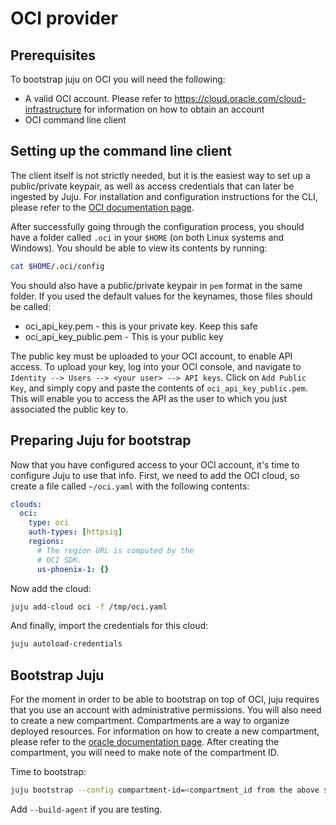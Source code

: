 # OCI provider


## Prerequisites

To bootstrap juju on OCI you will need the following:

 * A valid OCI account. Please refer to https://cloud.oracle.com/cloud-infrastructure for information on how to obtain an account
 * OCI command line client

## Setting up the command line client

The client itself is not strictly needed, but it is the easiest way to set up a public/private keypair, as well as access credentials that can later be ingested by Juju. For installation and configuration instructions for the CLI, please refer to the [OCI documentation page](https://docs.us-phoenix-1.oraclecloud.com/Content/API/SDKDocs/cliinstall.htm).

After successfully going through the configuration process, you should have a folder called ```.oci``` in your ```$HOME``` (on both Linux systems and Windows). You should be able to view its contents by running:

```bash
cat $HOME/.oci/config
```

You should also have a public/private keypair in ```pem``` format in the same folder. If you used the default values for the keynames, those files should be called:

  * oci_api_key.pem - this is your private key. Keep this safe
  * oci_api_key_public.pem - This is your public key

The public key must be uploaded to your OCI account, to enable API access. To upload your key, log into your OCI console, and navigate to ```Identity --> Users --> <your user> --> API keys```. Click on ```Add Public Key```, and simply copy and paste the contents of ```oci_api_key_public.pem```. This will enable you to access the API as the user to which you just associated the public key to.


## Preparing Juju for bootstrap


Now that you have configured access to your OCI account, it's time to configure Juju to use that info. First, we need to add the OCI cloud, so create a file called ```~/oci.yaml``` with the following contents:

```yaml
clouds:
  oci:
    type: oci
    auth-types: [httpsig]
    regions:
      # The region URL is computed by the
      # OCI SDK.
      us-phoenix-1: {}
```

Now add the cloud:

```bash
juju add-cloud oci -f /tmp/oci.yaml
```

And finally, import the credentials for this cloud:

```bash
juju autoload-credentials
```

## Bootstrap Juju

For the moment in order to be able to bootstrap on top of OCI, juju requires that you use an account with administrative permissions. You will also need to create a new compartment. Compartments are a way to organize deployed resources. For information on how to create a new compartment, please refer to the [oracle documentation page](https://docs.us-phoenix-1.oraclecloud.com/Content/Identity/Tasks/managingcompartments.htm). After creating the compartment, you will need to make note of the compartment ID.


Time to bootstrap:

```bash
juju bootstrap --config compartment-id=<compartment_id from the above step> oci
```

Add ```--build-agent``` if you are testing.



